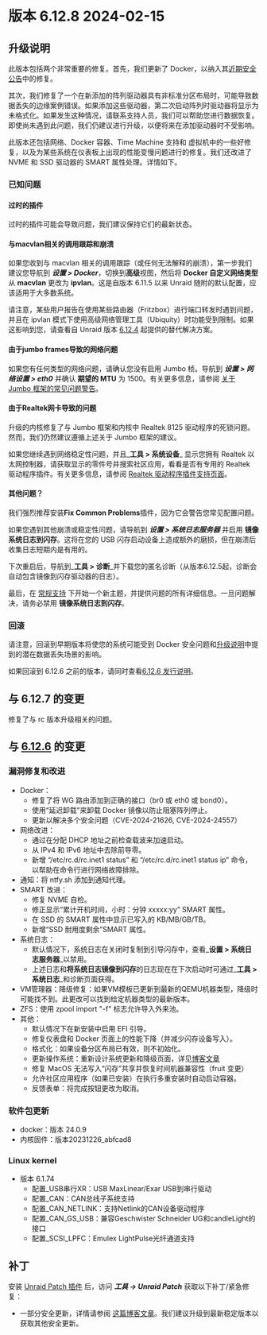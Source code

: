 # 版本 6.12.8 2024-02-15

## 升级说明

此版本包括两个非常重要的修复。首先，我们更新了 Docker，以纳入其[近期安全公告](https://www.docker.com/blog/docker-security-advisory-multiple-vulnerabilities-in-runc-buildkit-and-moby/)中的修复。

其次，我们修复了一个在新添加的阵列驱动器具有非标准分区布局时，可能导致数据丢失的边缘案例错误。如果添加这些驱动器，第二次启动阵列时驱动器将显示为未格式化。如果发生这种情况，请联系支持人员，我们可以帮助您进行数据恢复。即使尚未遇到此问题，我们仍建议进行升级，以便将来在添加驱动器时不受影响。

此版本还包括网络、Docker 容器、Time Machine 支持和 虚拟机中的一些好修复，以及为某些系统在仪表板上出现的性能变慢问题进行的修复。我们还改进了 NVME 和 SSD 驱动器的 SMART 属性处理。详情如下。

### 已知问题

#### 过时的插件

过时的插件可能会导致问题，我们建议保持它们的最新状态。

#### 与macvlan相关的调用跟踪和崩溃

如果您收到与 macvlan 相关的调用跟踪（或任何无法解释的崩溃），第一步我们建议您导航到 ***设置 > Docker***，切换到**高级**视图，然后将 **Docker 自定义网络类型** 从 **macvlan** 更改为 **ipvlan**。这是自版本 6.11.5 以来 Unraid 随附的默认配置，应该适用于大多数系统。

请注意，某些用户报告在使用某些路由器（Fritzbox）进行端口转发时遇到问题，并且在 ipvlan 模式下使用高级网络管理工具（Ubiquity）时功能受到限制。如果这影响到您，请查看自 Unraid 版本 [6.12.4](6.12.4.md#fix-for-macvlan-call-traces) 起提供的替代解决方案。

#### 由于jumbo frames导致的网络问题

如果您有任何类型的网络问题，请确认您没有启用 Jumbo 桢。导航到 ***设置 > 网络设置 > eth0*** 并确认 **期望的 MTU** 为 1500。有关更多信息，请参阅 [关于 Jumbo 框架的常见问题警告](https://forums.unraid.net/topic/120220-fix-common-problems-more-information/page/2/#comment-1167702)。

#### 由于Realtek网卡导致的问题

升级的内核修复了与 Jumbo 框架和内核中 Realtek 8125 驱动程序的死锁问题。然而，我们仍然建议遵循上述关于 Jumbo 框架的建议。

如果您继续遇到网络稳定性问题，并且\_**工具 > 系统设备**\_ 显示您拥有 Realtek 以太网控制器，请获取显示的零件号并搜索社区应用，看看是否有专用的 Realtek 驱动程序插件。有关更多信息，请参阅 [Realtek 驱动程序插件支持页面](https://forums.unraid.net/topic/141349-plugin-realtek-r8125-r8168-and-r81526-drivers/)。

#### 其他问题？

我们强烈推荐安装**Fix Common Problems**插件，因为它会警告您常见配置问题。

如果您遇到其他崩溃或稳定性问题，请导航到 ***设置 > 系统日志服务器*** 并启用 **镜像系统日志到闪存**。这将在您的 USB 闪存启动设备上造成额外的磨损，但在崩溃后收集日志短期内是有用的。

下次重启后，导航到\_**工具 > 诊断**\_并下载您的匿名诊断（从版本6.12.5起，诊断会自动包含镜像到闪存驱动器的日志）。

最后，在 [常规支持](https://forums.unraid.net/forum/55-general-support/) 下开始一个新主题，并提供问题的所有详细信息。一旦问题解决，请务必禁用 **镜像系统日志到闪存**。

### 回滚

请注意，回滚到早期版本将使您的系统可能受到 Docker 安全问题和[升级说明](#upgrade-notes)中提到的潜在数据丢失场景的影响。

如果回滚到 6.12.6 之前的版本，请同时查看[6.12.6 发行说明](6.12.6.md#rolling-back)。

## 与 6.12.7 的变更

修复了与 rc 版本升级相关的问题。

## 与 [6.12.6](6.12.6.md) 的变更

### 漏洞修复和改进

- Docker：
  - 修复了将 WG 路由添加到正确的接口（br0 或 eth0 或 bond0）。
  - 使用“延迟卸载”来卸载 Docker 镜像以防止阻塞阵列停止。
  - 更新以解决多个安全问题（CVE-2024-21626, CVE-2024-24557）
- 网络改进：
  - 通过在分配 DHCP 地址之前检查载波来加速启动。
  - 从 IPv4 和 IPv6 地址中去除前导零。
  - 新增 “/etc/rc.d/rc.inet1 status” 和 “/etc/rc.d/rc.inet1 status ip” 命令，以帮助在命令行进行网络故障排除。
- 通知：将 ntfy.sh 添加到通知代理。
- SMART 改进：
  - 修复 NVME 自检。
  - 修正显示“累计开机时间，小时：分钟 xxxxx:yy” SMART 属性。
  - 在 SSD 的 SMART 属性中显示已写入的 KB/MB/GB/TB。
  - 新增“SSD 耐用度剩余”SMART 属性。
- 系统日志：
  - 默认情况下，系统日志在关闭时复制到引导闪存中，查看\_**设置 > 系统日志服务器**\_以禁用。
  - 上述日志和**将系统日志镜像到闪存**的日志现在在下次启动时可通过\_**工具 > 系统日志**\_和诊断页面获得。
- VM管理器：降级修复：如果VM模板已更新到最新的QEMU机器类型，降级时可能找不到。此更改可以找到给定机器类型的最新版本。
- ZFS：使用 zpool import "-f" 标志允许导入外来池。
- 其他：
  - 默认情况下在新安装中启用 EFI 引导。
  - 修复仪表盘和 Docker 页面上的性能下降（并减少闪存设备写入）。
  - 格式化：如果设备分区布局已有效，则不初始化。
  - 更新操作系统：重新设计系统更新和降级页面，详见[博客文章](https://unraid.net/blog/new-update-os-tool)
  - 修复 MacOS 无法写入“闪存”共享并恢复时间机器兼容性（fruit 变更）
  - 允许社区应用程序（如果已安装）在执行多重安装时自动启动容器。
  - 反馈表单：将完成按钮更改为取消。

### 软件包更新

- docker：版本 24.0.9
- 内核固件：版本20231226\_abfcad8

### Linux kernel

- 版本 6.1.74
  - 配置\_USB串行XR：USB MaxLinear/Exar USB到串行驱动
  - 配置\_CAN：CAN总线子系统支持
  - 配置\_CAN\_NETLINK：支持Netlink的CAN设备驱动程序
  - 配置\_CAN\_GS\_USB：兼容Geschwister Schneider UG和candleLight的接口
  - 配置\_SCSI\_LPFC：Emulex LightPulse光纤通道支持

## 补丁

安装 [Unraid Patch 插件](https://forums.unraid.net/topic/185560-unraid-patch-plugin/) 后，访问 ***工具 → Unraid Patch*** 获取以下补丁/紧急修复：

- 一部分安全更新，详情请参阅 [这篇博客文章](https://unraid.net/blog/cvd)。我们建议升级到最新稳定版本以获取其他安全更新。
